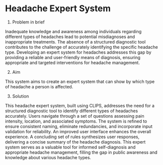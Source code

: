 # Headache Expert System

1. Problem in brief
   
Inadequate knowledge and awareness among individuals regarding different types of 
headaches lead to potential misdiagnoses and inappropriate treatments. The absence of a 
structured diagnostic tool contributes to the challenge of accurately identifying the specific 
headache type. Developing an expert system for headaches addresses this gap by providing a 
reliable and user-friendly means of diagnosis, ensuring appropriate and targeted interventions 
for headache management.

2. Aim
   
This system aims to create an expert system that can show by which type of headache 
a person is affected.

3. Solution
   
This headache expert system, built using CLIPS, addresses the need for a structured 
diagnostic tool to identify different types of headaches accurately. Users navigate through a set of 
questions assessing pain intensity, location, and associated symptoms. The system is refined to 
ensure consistent naming, eliminate redundancies, and incorporate input validation for reliability. 
An improved user interface enhances the overall experience. A concluding set of rules synthesizes 
user responses, delivering a concise summary of the headache diagnosis. This expert system serves 
as a valuable tool for informed self-diagnosis and appropriate headache management, filling the 
gap in public awareness and knowledge about various headache types.





